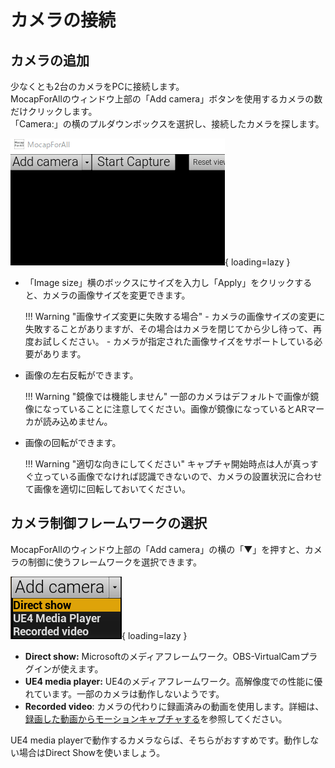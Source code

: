 # カメラの接続

## カメラの追加

少なくとも2台のカメラをPCに接続します。  
MocapForAllのウィンドウ上部の「Add camera」ボタンを使用するカメラの数だけクリックします。  
「Camera:」の横のプルダウンボックスを選択し、接続したカメラを探します。   

![](../../images/Camera-Add.gif){ loading=lazy }

- 「Image size」横のボックスにサイズを入力し「Apply」をクリックすると、カメラの画像サイズを変更できます。  

    !!! Warning "画像サイズ変更に失敗する場合"
        - カメラの画像サイズの変更に失敗することがありますが、その場合はカメラを閉じてから少し待って、再度お試しください。
        - カメラが指定された画像サイズをサポートしている必要があります。

- 画像の左右反転ができます。

    !!! Warning "鏡像では機能しません"
        一部のカメラはデフォルトで画像が鏡像になっていることに注意してください。画像が鏡像になっているとARマーカが読み込めません。

- 画像の回転ができます。

    !!! Warning "適切な向きにしてください"
        キャプチャ開始時点は人が真っすぐ立っている画像でなければ認識できないので、カメラの設置状況に合わせて画像を適切に回転しておいてください。

## カメラ制御フレームワークの選択

MocapForAllのウィンドウ上部の「Add camera」の横の「▼」を押すと、カメラの制御に使うフレームワークを選択できます。    

![](../../images/Camera-Add-Framework.png){ loading=lazy }

- **Direct show:** Microsoftのメディアフレームワーク。OBS-VirtualCamプラグインが使えます。
- **UE4 media player:** UE4のメディアフレームワーク。高解像度での性能に優れています。一部のカメラは動作しないようです。
- **Recorded video**: カメラの代わりに録画済みの動画を使用します。詳細は、[録画した動画からモーションキャプチャする](../../../other-settings/capture-from-recorded-video)を参照してください。

UE4 media playerで動作するカメラならば、そちらがおすすめです。動作しない場合はDirect Showを使いましょう。